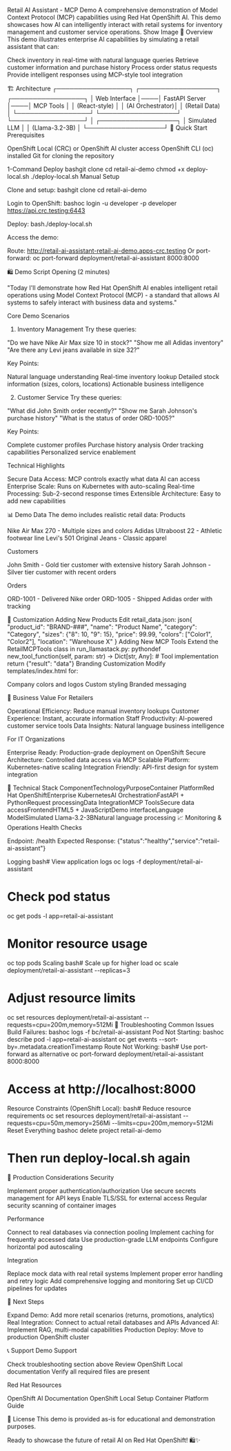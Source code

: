 Retail AI Assistant - MCP Demo
A comprehensive demonstration of Model Context Protocol (MCP) capabilities using Red Hat OpenShift AI. This demo showcases how AI can intelligently interact with retail systems for inventory management and customer service operations.
Show Image
🎯 Overview
This demo illustrates enterprise AI capabilities by simulating a retail assistant that can:

Check inventory in real-time with natural language queries
Retrieve customer information and purchase history
Process order status requests
Provide intelligent responses using MCP-style tool integration

🏗️ Architecture
┌─────────────────┐    ┌──────────────────┐    ┌─────────────────┐
│   Web Interface │────│  FastAPI Server  │────│   MCP Tools     │
│   (React-style) │    │  (AI Orchestrator)│    │  (Retail Data)  │
└─────────────────┘    └──────────────────┘    └─────────────────┘
                                │
                       ┌──────────────────┐
                       │ Simulated LLM    │
                       │ (Llama-3.2-3B)   │
                       └──────────────────┘
🚀 Quick Start
Prerequisites

OpenShift Local (CRC) or OpenShift AI cluster access
OpenShift CLI (oc) installed
Git for cloning the repository

1-Command Deploy
bashgit clone <your-repo-url>
cd retail-ai-demo
chmod +x deploy-local.sh
./deploy-local.sh
Manual Setup

Clone and setup:
bashgit clone <your-repo-url>
cd retail-ai-demo

Login to OpenShift:
bashoc login -u developer -p developer https://api.crc.testing:6443

Deploy:
bash./deploy-local.sh

Access the demo:

Route: http://retail-ai-assistant-retail-ai-demo.apps-crc.testing
Or port-forward: oc port-forward deployment/retail-ai-assistant 8000:8000



🛍️ Demo Script
Opening (2 minutes)

"Today I'll demonstrate how Red Hat OpenShift AI enables intelligent retail operations using Model Context Protocol (MCP) - a standard that allows AI systems to safely interact with business data and systems."

Core Demo Scenarios
1. Inventory Management
Try these queries:

"Do we have Nike Air Max size 10 in stock?"
"Show me all Adidas inventory"
"Are there any Levi jeans available in size 32?"

Key Points:

Natural language understanding
Real-time inventory lookup
Detailed stock information (sizes, colors, locations)
Actionable business intelligence

2. Customer Service
Try these queries:

"What did John Smith order recently?"
"Show me Sarah Johnson's purchase history"
"What is the status of order ORD-1005?"

Key Points:

Complete customer profiles
Purchase history analysis
Order tracking capabilities
Personalized service enablement

Technical Highlights

Secure Data Access: MCP controls exactly what data AI can access
Enterprise Scale: Runs on Kubernetes with auto-scaling
Real-time Processing: Sub-2-second response times
Extensible Architecture: Easy to add new capabilities

📊 Demo Data
The demo includes realistic retail data:
Products

Nike Air Max 270 - Multiple sizes and colors
Adidas Ultraboost 22 - Athletic footwear line
Levi's 501 Original Jeans - Classic apparel

Customers

John Smith - Gold tier customer with extensive history
Sarah Johnson - Silver tier customer with recent orders

Orders

ORD-1001 - Delivered Nike order
ORD-1005 - Shipped Adidas order with tracking

🔧 Customization
Adding New Products
Edit retail_data.json:
json{
  "product_id": "BRAND-###",
  "name": "Product Name",
  "category": "Category",
  "sizes": {"8": 10, "9": 15},
  "price": 99.99,
  "colors": ["Color1", "Color2"],
  "location": "Warehouse X"
}
Adding New MCP Tools
Extend the RetailMCPTools class in run_llamastack.py:
pythondef new_tool_function(self, param: str) -> Dict[str, Any]:
    # Tool implementation
    return {"result": "data"}
Branding Customization
Modify templates/index.html for:

Company colors and logos
Custom styling
Branded messaging

🏢 Business Value
For Retailers

Operational Efficiency: Reduce manual inventory lookups
Customer Experience: Instant, accurate information
Staff Productivity: AI-powered customer service tools
Data Insights: Natural language business intelligence

For IT Organizations

Enterprise Ready: Production-grade deployment on OpenShift
Secure Architecture: Controlled data access via MCP
Scalable Platform: Kubernetes-native scaling
Integration Friendly: API-first design for system integration

🔧 Technical Stack
ComponentTechnologyPurposeContainer PlatformRed Hat OpenShiftEnterprise KubernetesAI OrchestrationFastAPI + PythonRequest processingData IntegrationMCP ToolsSecure data accessFrontendHTML5 + JavaScriptDemo interfaceLanguage ModelSimulated Llama-3.2-3BNatural language processing
📈 Monitoring & Operations
Health Checks

Endpoint: /health
Expected Response: {"status":"healthy","service":"retail-ai-assistant"}

Logging
bash# View application logs
oc logs -f deployment/retail-ai-assistant

# Check pod status
oc get pods -l app=retail-ai-assistant

# Monitor resource usage
oc top pods
Scaling
bash# Scale up for higher load
oc scale deployment/retail-ai-assistant --replicas=3

# Adjust resource limits
oc set resources deployment/retail-ai-assistant --requests=cpu=200m,memory=512Mi
🐛 Troubleshooting
Common Issues
Build Failures:
bashoc logs -f bc/retail-ai-assistant
Pod Not Starting:
bashoc describe pod -l app=retail-ai-assistant
oc get events --sort-by=.metadata.creationTimestamp
Route Not Working:
bash# Use port-forward as alternative
oc port-forward deployment/retail-ai-assistant 8000:8000
# Access at http://localhost:8000
Resource Constraints (OpenShift Local):
bash# Reduce resource requirements
oc set resources deployment/retail-ai-assistant --requests=cpu=50m,memory=256Mi --limits=cpu=200m,memory=512Mi
Reset Everything
bashoc delete project retail-ai-demo
# Then run deploy-local.sh again
🚀 Production Considerations
Security

Implement proper authentication/authorization
Use secure secrets management for API keys
Enable TLS/SSL for external access
Regular security scanning of container images

Performance

Connect to real databases via connection pooling
Implement caching for frequently accessed data
Use production-grade LLM endpoints
Configure horizontal pod autoscaling

Integration

Replace mock data with real retail systems
Implement proper error handling and retry logic
Add comprehensive logging and monitoring
Set up CI/CD pipelines for updates

📝 Next Steps

Expand Demo: Add more retail scenarios (returns, promotions, analytics)
Real Integration: Connect to actual retail databases and APIs
Advanced AI: Implement RAG, multi-modal capabilities
Production Deploy: Move to production OpenShift cluster

📞 Support
Demo Support

Check troubleshooting section above
Review OpenShift Local documentation
Verify all required files are present

Red Hat Resources

OpenShift AI Documentation
OpenShift Local Setup
Container Platform Guide

📄 License
This demo is provided as-is for educational and demonstration purposes.

Ready to showcase the future of retail AI on Red Hat OpenShift! 🛍️✨